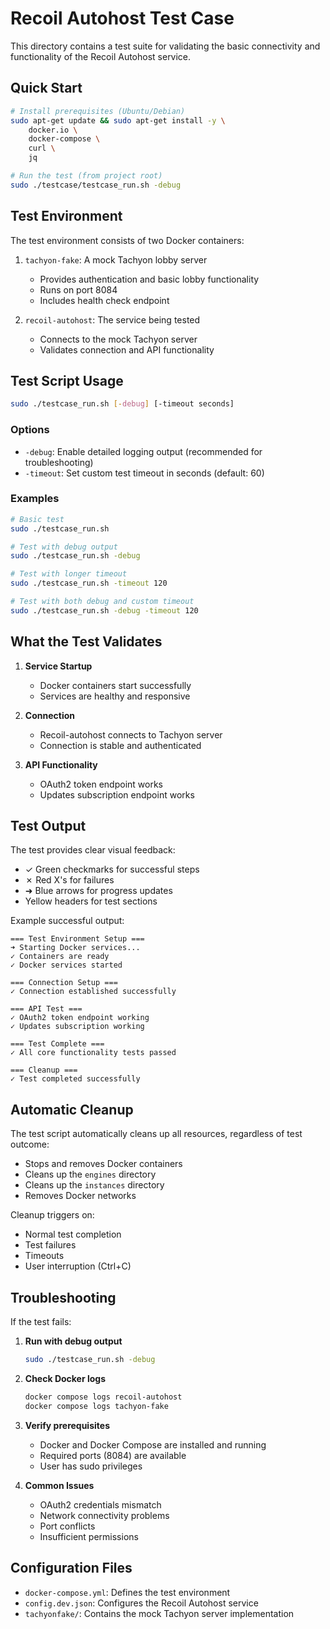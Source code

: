 # Recoil Autohost Test Case

This directory contains a test suite for validating the basic connectivity and functionality of the Recoil Autohost service.

## Quick Start

```bash
# Install prerequisites (Ubuntu/Debian)
sudo apt-get update && sudo apt-get install -y \
    docker.io \
    docker-compose \
    curl \
    jq

# Run the test (from project root)
sudo ./testcase/testcase_run.sh -debug
```

## Test Environment

The test environment consists of two Docker containers:

1. `tachyon-fake`: A mock Tachyon lobby server
   - Provides authentication and basic lobby functionality
   - Runs on port 8084
   - Includes health check endpoint

2. `recoil-autohost`: The service being tested
   - Connects to the mock Tachyon server
   - Validates connection and API functionality

## Test Script Usage

```bash
sudo ./testcase_run.sh [-debug] [-timeout seconds]
```

### Options

- `-debug`: Enable detailed logging output (recommended for troubleshooting)
- `-timeout`: Set custom test timeout in seconds (default: 60)

### Examples

```bash
# Basic test
sudo ./testcase_run.sh

# Test with debug output
sudo ./testcase_run.sh -debug

# Test with longer timeout
sudo ./testcase_run.sh -timeout 120

# Test with both debug and custom timeout
sudo ./testcase_run.sh -debug -timeout 120
```

## What the Test Validates

1. **Service Startup**
   - Docker containers start successfully
   - Services are healthy and responsive

2. **Connection**
   - Recoil-autohost connects to Tachyon server
   - Connection is stable and authenticated

3. **API Functionality**
   - OAuth2 token endpoint works
   - Updates subscription endpoint works

## Test Output

The test provides clear visual feedback:
- ✓ Green checkmarks for successful steps
- ✗ Red X's for failures
- ➜ Blue arrows for progress updates
- Yellow headers for test sections

Example successful output:
```
=== Test Environment Setup ===
➜ Starting Docker services...
✓ Containers are ready
✓ Docker services started

=== Connection Setup ===
✓ Connection established successfully

=== API Test ===
✓ OAuth2 token endpoint working
✓ Updates subscription working

=== Test Complete ===
✓ All core functionality tests passed

=== Cleanup ===
✓ Test completed successfully
```

## Automatic Cleanup

The test script automatically cleans up all resources, regardless of test outcome:
- Stops and removes Docker containers
- Cleans up the `engines` directory
- Cleans up the `instances` directory
- Removes Docker networks

Cleanup triggers on:
- Normal test completion
- Test failures
- Timeouts
- User interruption (Ctrl+C)

## Troubleshooting

If the test fails:

1. **Run with debug output**
   ```bash
   sudo ./testcase_run.sh -debug
   ```

2. **Check Docker logs**
   ```bash
   docker compose logs recoil-autohost
   docker compose logs tachyon-fake
   ```

3. **Verify prerequisites**
   - Docker and Docker Compose are installed and running
   - Required ports (8084) are available
   - User has sudo privileges

4. **Common Issues**
   - OAuth2 credentials mismatch
   - Network connectivity problems
   - Port conflicts
   - Insufficient permissions

## Configuration Files

- `docker-compose.yml`: Defines the test environment
- `config.dev.json`: Configures the Recoil Autohost service
- `tachyonfake/`: Contains the mock Tachyon server implementation 